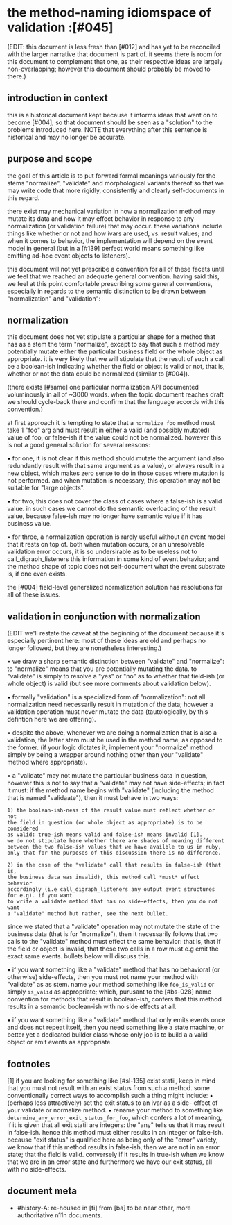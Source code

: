 # the method-naming idiomspace of validation :[#045]

(EDIT: this document is less fresh than [#012] and has yet to be
reconciled with the larger narrative that document is part of. it seems
there is room for this document to complement that one, as their respective
ideas are largely non-overlapping; however this document should probably be
moved to there.)




## introduction in context

this is a historical document kept because it informs ideas that went on
to become [#004]; so that document should be seen as a "solution" to the
problems introduced here. NOTE that everything after this sentence is
historical and may no longer be accurate.




## purpose and scope

the goal of this article is to put forward formal meanings variously for the
stems "normalize", "validate" and morphological variants thereof so that we
may write code that more rigidly, consistently and clearly self-documents in
this regard.

there exist may mechanical variation in how a normalization method may mutate
its data and how it may effect behavior in response to any normalization (or
validation failure) that may occur. these variations include things like
whether or not and how ivars are used, vs. result values; and when it comes
to behavior, the implementation will depend on the event model in general
(but in a [#139] perfect world means something like emitting ad-hoc event
objects to listeners).

this document will not yet prescribe a convention for all of these facets
until we feel that we reached an adequate general convention. having said
this, we feel at this point comfortable prescribing some general conventions,
especially in regards to the semantic distinction to be drawn between
"normalization" and "validation":




## normalization

this document does not yet stipulate a particular shape for a method that has
as a stem the term "normalize", except to say that such a method may
potentially mutate either the particular business field or the whole object
as appropriate. it is very likely that we will stipulate that the result of
such a call be a boolean-ish indicating whether the field or object is valid
or not, that is, whether or not the data could be normalized (similar to
[#004]).

(there exists [#same] one particular normalization API documented
voluminously in all of ~3000 words. when the topic document reaches draft we
should cycle-back there and confirm that the language accords with this
convention.)

at first approach it is tempting to state that a `normalize_foo` method must
take 1 "foo" arg and must result in either a valid (and possibly mutated)
value of foo, or false-ish if the value could not be normalized.  however this
is not a good general solution for several reasons:

• for one, it is not clear if this method should mutate the argument (and also
  redundantly result with that same argument as a value), or always result
  in a new object, which makes zero sense to do in those cases where mutation
  is not performed. and when mutation is necessary, this operation may not
  be suitable for "large objects".

• for two, this does not cover the class of cases where a false-ish is a
  valid value. in such cases we cannot do the semantic overloading of the
  result value, because false-ish may no longer have semantic value if it
  has business value.

• for three, a normalization operation is rarely useful without an event model
  that it rests on top of. both when mutation occurs, or an unresolvable
  validation error occurs, it is so undersirable as to be useless not to call_digraph_listeners
  this information in some kind of event behavior; and the method shape of
  topic does not self-document what the event substrate is, if one even
  exists.

the [#004] field-level generalized normalization solution has resolutions
for all of these issues.




## validation in conjunction with normalization

(EDIT we'll restate the caveat at the beginning of the document because
it's especially pertinent here: most of these ideas are old and perhaps
no longer followed, but they are nonetheless interesting.)

• we draw a sharp semantic distinction between "validate" and "normalize": to
  "normalize" means that you are potentially mutating the data. to "validate"
  is simply to resolve a "yes" or "no" as to whether that field-ish (or whole
  object) is valid (but see more comments about validation below).

• formally "validation" is a specialized form of "normalization": not all
  normalization need necessarily result in mutation of the data; however a
  validation operation must never mutate the data (tautologically, by this
  defintion here we are offering).

• despite the above, whenever we are doing a normalization that is also a
  validation, the latter stem must be used in the method name, as opposed to
  the former. (if your logic dictates it, implement your "normalize" method
  simply by being a wrapper around nothing other than your "validate" method
  where appropriate).

• a "validate" may not mutate the particular business data in question,
  however this is not to say that a "validate" may not have side-effects; in
  fact it must: if the method name begins with "validate" (including the
  method that is named "validaate"), then it must behave in two ways:

    1) the boolean-ish-ness of the result value must reflect whether or not
    the field in question (or whole object as appropriate) is to be considered
    as valid: true-ish means valid and false-ish means invalid [1].
    we do not stipulate here whether there are shades of meaning different
    between the two false-ish values that we have availble to us in ruby,
    only that for the purposes of this discussion there is no difference.

    2) in the case of the "validate" call that results in false-ish (that is,
    the business data was invalid), this method call *must* effect behavior
    accordingly (i.e call_digraph_listeners any output event structures for e.g). if you want
    to write a validate method that has no side-effects, then you do not want
    a "validate" method but rather, see the next bullet.

  since we stated that a "validate" operation may not mutate the state
  of the business data (that is for "normalize"), then it necessarily follows
  that two calls to the "validate" method must effect the same behavior: that
  is, that if the field or object is invalid, that these two calls in a row
  must e.g emit the exact same events. bullets below will discuss this.

• if you want something like a "validate" method that has no behavioral
  (or otherwise) side-effects, then you must not name your method with
  "validate" as as stem. name your method something like `foo_is_valid` or
  simply `is_valid` as appropriate; which, purusant to the [#bs-028] name
  convention for methods that result in boolean-ish, confers that this method
  results in a semantic boolean-ish with no side effects at all.

• if you want something like a "validate" method that only emits events once
  and does not repeat itself, then you need something like a state machine,
  or better yet a dedicated builder class whose only job is to build a
  a valid object or emit events as appropriate.



## footnotes

[1] if you are looking for something like [#sl-135] exist statii, keep in mind
that you must not result with an exist status from such a method. some
conventionally correct ways to accomplish such a thing might include:
  • (perhaps less attractively) set the exit status to an ivar as a side-
  effect of your validate or normalize method.
  • rename your method to something like
  `determine_any_error_exit_status_for_foo`, which confers a lot of meaning,
  if it is given that all exit statii are integers: the "any" tells us that
  it may result in false-ish. hence this method must either results in an
  integer or false-ish. because "exit status" is qualified here as being only
  of the "error" variety, we know that if this method results in false-ish,
  then we are not in an error state; that the field is valid.  conversely if
  it results in true-ish when we know that we are in an error state and
  furthermore we have our exit status, all with no side-effects.




## document meta

  - #history-A: re-housed in [fi] from [ba] to be near other,
    more authoritative n11n documents.
